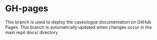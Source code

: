 # GH-pages
This branch is used to deploy the caseologue documentation on GitHub Pages. 
This branch is automatically updated when changes occur in the main repo docs/ directory
